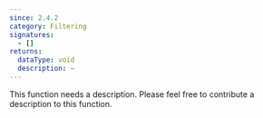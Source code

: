 ```yaml
---
since: 2.4.2
category: Filtering
signatures:
  - []
returns:
  dataType: void
  description: ~
---
```


This function needs a description. Please feel free to contribute a description to this function.
